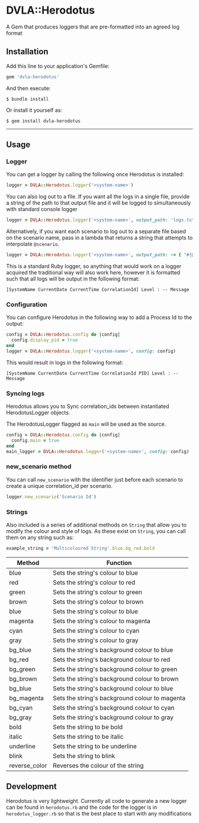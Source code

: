 # DVLA::Herodotus

A Gem that produces loggers that are pre-formatted into an agreed log format

## Installation

Add this line to your application's Gemfile:

```ruby
gem 'dvla-herodotus'
```

And then execute:

    $ bundle install

Or install it yourself as:

    $ gem install dvla-herodotus

---
## Usage

### Logger

You can get a logger by calling the following once Herodotus is installed:

```ruby
logger = DVLA::Herodotus.logger('<system-name>')
```

You can also log out to a file. If you want all the logs in a single file, provide a string of the path to that output file and it will be logged to simultaneously with standard console logger

```ruby
logger = DVLA::Herodotus.logger('<system-name>', output_path: 'logs.txt')
```

Alternatively, if you want each scenario to log out to a separate file based on the scenario name, pass in a lambda that returns a string that attempts to interpolate `@scenario`.

```ruby
logger = DVLA::Herodotus.logger('<system-name>', output_path: -> { "#{@scenario}_log.txt" })
```

This is a standard Ruby logger, so anything that would work on a logger acquired the traditional way will also work here, however it is formatted such that all logs will be output in the following format:


`[SystemName CurrentDate CurrentTime CorrelationId] Level : -- Message`

### Configuration
You can configure Herodotus in the following way to add a Process Id to the output:

```ruby
config = DVLA::Herodotus.config do |config|
  config.display_pid = true
end
logger = DVLA::Herodotus.logger('<system-name>', config: config)
```

This would result in logs in the following format:

`[SystemName CurrentDate CurrentTime CorrelationId PID] Level : -- Message`

### Syncing logs

Herodotus allows you to Sync correlation_ids between instantiated HerodotusLogger objects. 

The HerodotusLogger flagged as `main` will be used as the source.

```ruby
config = DVLA::Herodotus.config do |config|
  config.main = true
end
main_logger = DVLA::Herodotus.logger('<system-name>', config: config)
```

### new_scenario method
You can call `new_scenario` with the identifier just before each scenario to create a unique correlation_id per scenario.

```ruby
logger.new_scenario('Scenario Id')
```

### Strings

Also included is a series of additional methods on `String` that allow you to modify the colour and style of logs. As these exist on `String`, you can call them on any string such as:

```ruby
example_string = 'Multicoloured String'.blue.bg_red.bold
```

| Method        | Function                                       |
|---------------|------------------------------------------------|
| blue          | Sets the string's colour to blue               |
| red           | Sets the string's colour to red                |
| green         | Sets the string's colour to green              |
| brown         | Sets the string's colour to brown              |
| blue          | Sets the string's colour to blue               |
| magenta       | Sets the string's colour to magenta            |
| cyan          | Sets the string's colour to cyan               |
| gray          | Sets the string's colour to gray               |
| bg_blue       | Sets the string's background colour to blue    |
| bg_red        | Sets the string's background colour to red     |
| bg_green      | Sets the string's background colour to green   |
| bg_brown      | Sets the string's background colour to brown   |
| bg_blue       | Sets the string's background colour to blue    |
| bg_magenta    | Sets the string's background colour to magenta |
| bg_cyan       | Sets the string's background colour to cyan    |
| bg_gray       | Sets the string's background colour to gray    |
| bold          | Sets the string to be bold                     |
| italic        | Sets the string to be italic                   |
| underline     | Sets the string to be underline                |
| blink         | Sets the string to blink                       |
| reverse_color | Reverses the colour of the string              |

## Development

Herodotus is very lightweight. Currently all code to generate a new logger can be found in `herodotus.rb` and the code for the logger is in `herodotus_logger.rb` so that is the best place to start with any modifications
